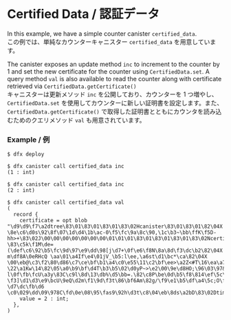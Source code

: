 # Certified Data / 認証データ

In this example, we have a simple counter canister ```certified_data```.  
この例では、単純なカウンターキャニスター ``certified_data`` を用意しています。

The canister exposes an update method ```inc``` to increment to the counter by 1 and set the new certificate for the counter using ```CertifiedData.set```. A query method ```val``` is also available to read the counter along with certificate retrieved via ```CertifiedData.getCertificate()```  
キャニスターは更新メソッド ``inc`` を公開しており、カウンターを 1 つ増やし、 ``CertifiedData.set`` を使用してカウンターに新しい証明書を設定します。また、``CertifiedData.getCertificate()`` で取得した証明書とともにカウンタを読み込むためのクエリメソッド ``val`` も用意されています。

### Example / 例

```
$ dfx deploy 

$ dfx canister call certified_data inc
(1 : int)

$ dfx canister call certified_data inc
(2 : int)

$ dfx canister call certified_data val
(
  record {
    certificate = opt blob "\d9\d9\f7\a2dtree\83\01\83\01\83\01\83\02Hcanister\83\01\83\01\82\04X \8e\c6\d0s\92\8f\07\1d\d4\1b\ac-0\f5\fc\9a\8c\90,\1c\b3~\bb\ffK\f5D-hh>+\83\02J\00\00\00\00\00\00\00\01\01\01\83\01\83\01\83\01\83\02Ncertified_data\82\03A2\82\04X \83\c5k\f1M\de=(\def\c6\92\b5\fc\9d\97\e9\dd\98[j\d7+\0f\e6\f8N\8a\8d\f3\dc\b2\82\04X m\df8A\0eRHcQ \aa\01\a4If\e4\01jV_\b5:l\ee,\a6st\d1\bc*\ca\82\04X \00\eb@\c3\f2\80\d86\c7\ce\bf\b1\a4\c0\e55\11\c2\bf\ee>\a2Z<#T\16\ea\a7\f9\bcc\82\04X \22\a1Kw\14\82\05\a0\b9\bf\d4T\b3\b5\02\d0yP~>\e2\00\9e\d8HO;\96\03\97&I\82\04X l\0f\fb\fcU\a3y\83C\c9l\8d\13\db%\d5\bb=.\82\c8P\be\0d\b5\f8\814\ef\5c\f8\fb\82\04X \f3]\d1\d3\e9\bcU\9eQ\d2m\f1\9d\f3t\86\bf6Am\82g/\f9\e1\b5\df\a4\5c;O\f6\83\01\82\04X \d7\dc\fb\d6 \c0\029\dd\09\978C\fd\0e\08\95\fas9\92h\d3t\c8\04\eb\8ds\a2bD\83\02Dtime\82\03I\b0\bc\e6\c9\fe\b3\ff\9d\17isignatureX0\97\e6H6;+\de\d1\11U\86\94\a7\e9Yi\87\0f6\af\cf\80\cf\dc\e1{#^\de\14&\9c\15H\aa\07\88\03[\9c\b3r\09lO\96O\ce";
    value = 2 : int;
  },
)

```